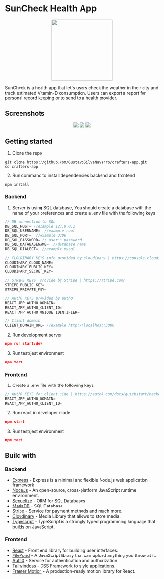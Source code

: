 # SunCheck Health App

<p align="center">
<img src="https://user-images.githubusercontent.com/94504789/208973620-088d944a-957a-4b3c-be8e-da44850ace58.png" width="200" height="200" />
</p>

SunCheck is a health app that let's users check the weather in their city and track estimated Vitamin-D consumption. Users can export a report for personal record keeping or to send to a health provider. 

## Screenshots

<p align="center">
  <img src="https://user-images.githubusercontent.com/94504789/208974676-493c3d63-24ee-4703-8510-3aab1f98c93b.jpg" />

  <img src="https://user-images.githubusercontent.com/94504789/208975000-5d755d7b-4ab5-4c35-8cff-b7d5c774008a.jpg" />
  
  <img src="https://user-images.githubusercontent.com/94504789/208975062-17aaf771-670a-48ba-97a4-e5e5883036ff.jpg" />
</p>

## Getting started
1. Clone the repo
```shell
git clone https://github.com/GustavoSilvaNavarro/crafters-app.git
cd crafters-app
```

2. Run command to install dependencies backend and frontend
```powershell
npm install
```

### Backend
1. Server is using SQL database, You should create a database with the name of your preferences and create a .env file with the following keys
```js
// DB connection to SQL
DB_SQL_HOST= //example 127.0.0.1
DB_SQL_USERNAME=  //example root
DB_SQL_PORT=  //example 3306
DB_SQL_PASSWORD= // user's password
DB_SQL_DATABASENAME=  //database name
DB_SQL_DIALECT=  //example mysql

// CLOUDINARY KEYS info provided by cloudinary | https://console.cloudinary.com/users/login#gsc.tab=0
CLOUDINARY_CLOUD_NAME=
CLOUDINARY_PUBLIC_KEY=
CLOUDINARY_SECRET_KEY=

// STRIPE KEYS  Provide by Stripe | https://stripe.com/
STRIPE_PUBLIC_KEY=
STRIPE_PRIVATE_KEY=

// Auth0 KEYS provided by auth0
REACT_APP_AUTH0_DOMAIN=
REACT_APP_AUTH0_CLIENT_ID=
REACT_APP_AUTH0_UNIQUE_IDENTIFIER=

// Client domain
CLIENT_DOMAIN_URL= //example http://localhost:3000
```

2. Run development server
```json
npm run start:dev
```

3. Run test/jest environment
```json
npm test
```

### Frontend
1. Create a .env file with the following keys
```js
// Auth0 KEYS for client side | https://auth0.com/docs/quickstart/backend/nodejs/interactive
REACT_APP_AUTH0_DOMAIN=
REACT_APP_AUTH0_CLIENT_ID=
```
2. Run react in developer mode
```json
npm start
```

3. Run test/jest environment
```json
npm test
```

## Build with
### Backend
* [Express](https://expressjs.com/) - Express is a minimal and flexible Node.js web application framework
* [NodeJs](https://nodejs.org/en/) - An open-source, cross-platform JavaScript runtime environment.
* [Sequelize](https://sequelize.org/) - ORM for SQL Databases
* [MariaDB](https://mariadb.org/) - SQL Database
* [Stripe](https://stripe.com/gb) - Service for payment methods and much more.
* [Cloudinary](https://console.cloudinary.com) - Media Library that allows to store media.
* [Typescript](https://www.typescriptlang.org/) - TypeScript is a strongly typed programming language that builds on JavaScript.

### Frontend
* [React](https://reactjs.org/) - Front end library for building user interfaces.
* [FilePond](https://pqina.nl/filepond/) - A JavaScript library that can upload anything you throw at it.
* [Auth0](https://auth0.com/) - Service for authentication and authorization.
* [Tailwindcss](https://tailwindcss.com/) - CSS Framework to style applications.
* [Framer Motion](https://www.framer.com/motion/) - A production-ready motion library for React.
